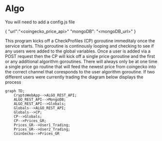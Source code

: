 # Algo


You will need to add a config.js file

{
	"url":"<coingecko_price_api>"
	"mongoDB": "<mongoDB_url>"
}

This program kicks off a CheckProfiles (CP) goroutine immeditaly once the service starts. This goroutine is continously looping and checking to see if any users were added to the global variables. Once a user is added via a POST request then the CP will kick off a single price goroutine and the first or any additional algorithm goroutines. There will always only be at one time a single price go routine that will feed the newest price from coingecko into the correct channel that coresponds to the user algorithm goroutine. If two different users were currently trading the diagram below displays the process


```mermaid
graph TD;
    CryptoWebApp-->ALGO_REST_API;
    ALGO_REST_API-->MongoDB;
    ALGO_REST_API-->Globals;
    Globals-->ALGO_REST_API;
    Globals-->CP;
    CP-->Globals;
    CP-->Prices_GR;
    Prices_GR-->User1_Trading;
    Prices_GR-->User2_Trading;
    CoinGecko-->Prices_GR
```

